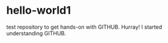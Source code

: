 # hello-world1
test repository to get hands-on with GITHUB.
Hurray! I started understanding GITHUB.

